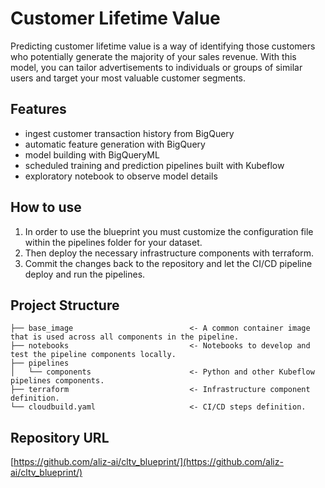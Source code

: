 # Customer Lifetime Value 

Predicting customer lifetime value is a way of identifying those customers who potentially generate the majority of your sales revenue. With this model, you can tailor advertisements to individuals or groups of similar users and target your most valuable customer segments.


## Features

- ingest customer transaction history from BigQuery
- automatic feature generation with BigQuery
- model building with BigQueryML
- scheduled training and prediction pipelines built with Kubeflow
- exploratory notebook to observe model details

## How to use

1. In order to use the blueprint you must customize the configuration file within the pipelines folder for your dataset.
2. Then deploy the necessary infrastructure components with terraform.
3. Commit the changes back to the repository and let the CI/CD pipeline deploy and run the pipelines.

## Project Structure

```
├── base_image                          <- A common container image that is used across all components in the pipeline.
├── notebooks                           <- Notebooks to develop and test the pipeline components locally.
├── pipelines
│   └── components                      <- Python and other Kubeflow pipelines components.
├── terraform                           <- Infrastructure component definition.
└── cloudbuild.yaml                     <- CI/CD steps definition.
```

## Repository URL

[https://github.com/aliz-ai/cltv_blueprint/](https://github.com/aliz-ai/cltv_blueprint/)